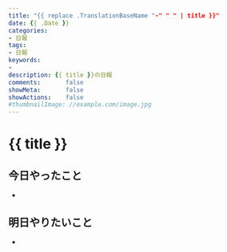 ```yaml
---
title: "{{ replace .TranslationBaseName "-" " " | title }}"
date: {{ .Date }}
categories:
- 日報
tags:
- 日報
keywords: 
- 
description: {{ title }}の日報 
comments:       false
showMeta:       false
showActions:    false
#thumbnailImage: //example.com/image.jpg
---
```


# {{ title }}

## 今日やったこと
- 

## 明日やりたいこと
- 

